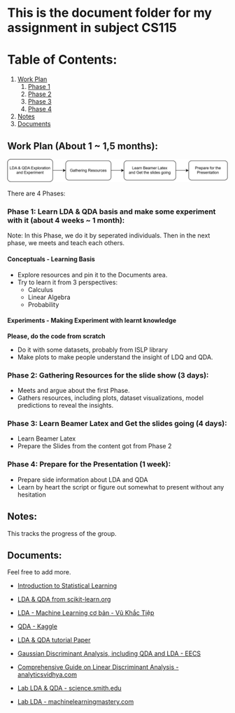 # This is the document folder for my assignment in subject CS115

# Table of Contents:
1. [Work Plan](#work-plan)
    1. [Phase 1](#phase-one)
    2. [Phase 2](#phase-two)
    3. [Phase 3](#phase-three)
    4. [Phase 4](#phase-four)
2. [Notes](#notes)
3. [Documents](#documents)

## Work Plan (About 1 ~ 1,5 months): <a id = "work-plan"></a>

![Work Plan Diagram](./images/CS115_Assignment_workPlan.drawio.svg)

There are 4 Phases:
### Phase 1: Learn LDA & QDA basis and make some experiment with it (about 4 weeks ~ 1 month): <a id = "phase-one"></a>
Note: In this Phase, we do it by seperated individuals. Then in the next phase, we meets and teach each others.

#### Conceptuals - Learning Basis <a id = "phase-one-conceptuals"></a>
- Explore resources and pin it to the Documents area.
- Try to learn it from 3 perspectives:
    - Calculus
    - Linear Algebra 
    - Probability

#### Experiments - Making Experiment with learnt knowledge <a id = "phase-one-experiment"></a>
**Please, do the code from scratch**

- Do it with some datasets, probably from ISLP library 
- Make plots to make people understand the insight of LDQ and QDA.

### Phase 2: Gathering Resources for the slide show (3 days): <a id = "phase-two"></a>

- Meets and argue about the first Phase.
- Gathers resources, including plots, dataset visualizations, model predictions to reveal the insights.

### Phase 3: Learn Beamer Latex and Get the slides going (4 days): <a id = "phase-three"></a>

- Learn Beamer Latex
- Prepare the Slides from the content got from Phase 2

### Phase 4: Prepare for the Presentation (1 week): <a id = "phase-four"></a>

- Prepare side information about LDA and QDA
- Learn by heart the script or figure out somewhat to present without any hesitation

## Notes: <a id = "notes"></a>
This tracks the progress of the group.

## Documents: <a id = "documents"></a>
Feel free to add more.

- [Introduction to Statistical Learning](./documents/An-Introduction-to-Statistical-Learning-with-Applications-in-Python.pdf)
- [LDA & QDA from scikit-learn.org](https://scikit-learn.org/stable/modules/lda_qda.html)
- [LDA - Machine Learning cơ bản - Vũ Khắc Tiệp](https://machinelearningcoban.com/2017/06/30/lda/)
- [QDA - Kaggle](https://www.kaggle.com/discussions/general/448328)
- [LDA & QDA tutorial Paper](https://arxiv.org/abs/1906.02590?utm_source=chatgpt.com)
- [Gaussian Discriminant Analysis, including QDA and LDA - EECS](https://people.eecs.berkeley.edu/~jrs/189/lec/07.pdf?utm_source=chatgpt.com)
- [Comprehensive Guide on Linear Discriminant Analysis - analyticsvidhya.com](https://www.analyticsvidhya.com/blog/2024/03/comprehensive-guide-on-linear-discriminant-analysis/?utm_source=chatgpt.com)

- [Lab LDA & QDA - science.smith.edu](https://www.science.smith.edu/~jcrouser/SDS293/labs/lab5-py.html?utm_source=chatgpt.com)
- [Lab LDA - machinelearningmastery.com](https://machinelearningmastery.com/linear-discriminant-analysis-with-python/?utm_source=chatgpt.com)